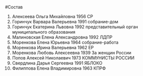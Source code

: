 #Состав
1. Алексеева Ольга Михайловна 1956 СР
2. Горинчук Варвара Валерьевна 1991 собрание-дом
3. Горинчук Екатерина Львовна 1992 представительный орган муниципального образования
4. Малиновская Елена Александровна 1992 ЛДПР
5. Моренкова Елена Юрьевна 1964 собрание-работа
6. Моренкова Ирина Валерьевна 1962 ЕР
7. Моренкова Любовь Алексеевна 1939 За женщин России
8. Попов Алексей Николаевич 1973 КОММУНИСТЫ РОССИИ
9. Свердлина Дарья Сергеевна 1991 ЯБЛОКО
10. Филиппова Елена Владимировна 1963 КПРФ
